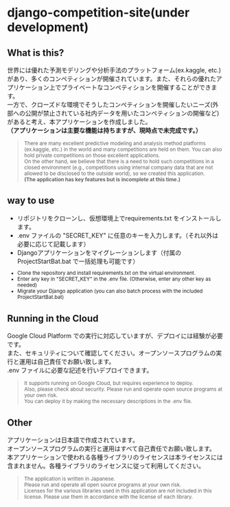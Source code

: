 # django-competition-site(under development)

## What is this?
世界には優れた予測モデリングや分析手法のプラットフォーム(ex.kaggle, etc.)があり、多くのコンペティションが開催されています。また、それらの優れたアプリケーション上でプライベートなコンペティションを開催することができます。  
一方で、クローズドな環境でそうしたコンペティションを開催したいニーズ(外部への公開が禁止されている社内データを用いたコンペティションの開催など)があると考え、本アプリケーションを作成しました。  
**（アプリケーションは主要な機能は持ちますが、現時点で未完成です。）**
<small><blockquote>There are many excellent predictive modeling and analysis method platforms (ex.kaggle, etc.) in the world and many competitions are held on them. You can also hold private competitions on those excellent applications.  
On the other hand, we believe that there is a need to hold such competitions in a closed environment (e.g., competitions using internal company data that are not allowed to be disclosed to the outside world), so we created this application.  
**(The application has key features but is incomplete at this time.)**
</blockquote></small>

## way to use
* リポジトリをクローンし、仮想環境上でrequirements.txt をインストールします。
* .env ファイルの "SECRET_KEY" に任意のキーを入力します。（それ以外は必要に応じて記載します）
* Djangoアプリケーションをマイグレーションします（付属の ProjectStartBat.bat で一括処理も可能です）
<small><blockquote>
* Clone the repository and install requirements.txt on the virtual environment.
* Enter any key in "SECRET_KEY" in the .env file. (Otherwise, enter any other key as needed)
* Migrate your Django application (you can also batch process with the included ProjectStartBat.bat)
</blockquote></small>

## Running in the Cloud
Google Cloud Platform での実行に対応していますが、デプロイには経験が必要です。  
また、セキュリティについて確認してください。オープンソースプログラムの実行と運用は自己責任でお願い致します。  
.env ファイルに必要な記述を行いデプロイできます。
<small><blockquote>
It supports running on Google Cloud, but requires experience to deploy.  
Also, please check about security. Please run and operate open source programs at your own risk.  
You can deploy it by making the necessary descriptions in the .env file.  
</blockquote></small>

## Other
アプリケーションは日本語で作成されています。  
オープンソースプログラムの実行と運用はすべて自己責任でお願い致します。  
本アプリケーションで使われる各種ライブラリのライセンスは本ライセンスには含まれません。各種ライブラリのライセンスに従って利用してください。
<small><blockquote>
The application is written in Japanese.  
Please run and operate all open source programs at your own risk.  
Licenses for the various libraries used in this application are not included in this license. Please use them in accordance with the license of each library.  
</blockquote></small>
